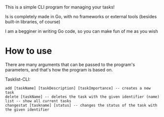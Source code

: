 This is a simple CLI program for managing your tasks!

Is is completely made in Go, with no frameworks or external tools (besides built-in libraries, of course)

I am a begginer in writing Go code, so you can make fun of me as you wish

# How to use

There are many arguments that can be passed to the program's parameters, and that's how the program is based on.

Tasklist-CLI:
    
    add [taskName] [taskDescription] [taskImportance] -- creates a new task
    delete [taskName] -- deletes the task with the given identifier (name)
    list -- show all current tasks
    changestat [taskname] [status] -- changes the status of the task with the given identifier